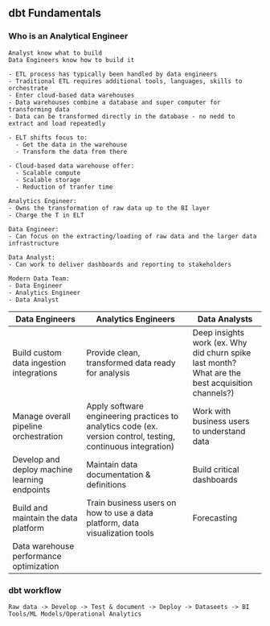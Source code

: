 ## dbt Fundamentals

### Who is an Analytical Engineer
```
Analyst know what to build
Data Engineers know how to build it

- ETL process has typically been handled by data engineers
- Traditional ETL requires additional tools, languages, skills to orchestrate
- Enter cloud-based data warehouses
- Data warehouses combine a database and super computer for transforming data
- Data can be transformed directly in the database - no nedd to extract and load repeatedly

- ELT shifts focus to:
  - Get the data in the warehouse
  - Transform the data from there

- Cloud-based data warehouse offer:
  - Scalable compute
  - Scalable storage
  - Reduction of tranfer time

Analytics Engineer:
- Owns the transformation of raw data up to the BI layer
- Charge the T in ELT

Data Engineer:
- Can focus on the extracting/loading of raw data and the larger data infrastructure

Data Analyst:
- Can work to deliver dashboards and reporting to stakeholders

Modern Data Team:
- Data Engineer
- Analytics Engineer
- Data Analyst
```

| Data Engineers | Analytics Engineers | Data Analysts
| --- | --- | --- |
| Build custom data ingestion integrations | Provide clean, transformed data ready for analysis | Deep insights work (ex. Why did churn spike last month? <br> What are the best acquisition channels?) |
| Manage overall pipeline orchestration | Apply software engineering practices to analytics code (ex. version control, testing, continuous integration) | Work with business users to understand data |
| Develop and deploy machine learning endpoints | Maintain data documentation & definitions | Build critical dashboards |
| Build and maintain the data platform | Train business users on how to use a data platform, data visualization tools | Forecasting | 
| Data warehouse performance optimization | | |

### dbt workflow
```
Raw data -> Develop -> Test & document -> Deploy -> Dataseets -> BI Tools/ML Models/Operational Analytics
